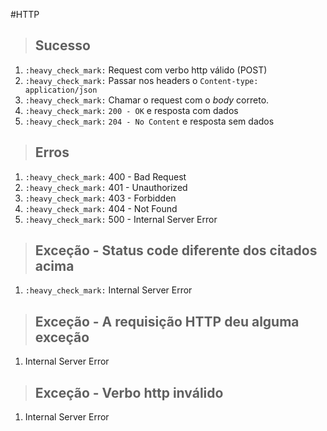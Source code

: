 #HTTP

> ## Sucesso

1. `:heavy_check_mark:` Request com verbo http válido (POST)
2. `:heavy_check_mark:` Passar nos headers o `Content-type: application/json`
3. `:heavy_check_mark:` Chamar o request com o _body_ correto.
4. `:heavy_check_mark:` `200 - OK` e resposta com dados
5. `:heavy_check_mark:` `204 - No Content` e resposta sem dados

> ## Erros

1. `:heavy_check_mark:` 400 - Bad Request
2. `:heavy_check_mark:` 401 - Unauthorized
3. `:heavy_check_mark:` 403 - Forbidden
4. `:heavy_check_mark:` 404 - Not Found
5. `:heavy_check_mark:` 500 - Internal Server Error

> ## Exceção - Status code diferente dos citados acima
1. `:heavy_check_mark:` Internal Server Error

> ## Exceção - A requisição HTTP deu alguma exceção
1. Internal Server Error

> ## Exceção - Verbo http inválido
1. Internal Server Error